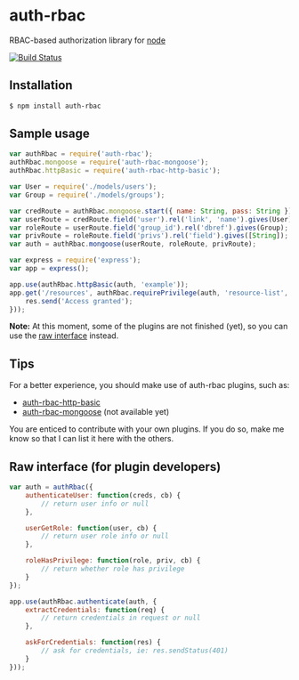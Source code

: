 # auth-rbac

RBAC-based authorization library for [node](http://nodejs.org/)

[![Build Status](https://travis-ci.org/alex94puchades/auth-rbac.svg?branch=master)](https://travis-ci.org/alex94puchades/auth-rbac)

## Installation

```bash
$ npm install auth-rbac
```

## Sample usage

```js
var authRbac = require('auth-rbac');
authRbac.mongoose = require('auth-rbac-mongoose');
authRbac.httpBasic = require('auth-rbac-http-basic');

var User = require('./models/users');
var Group = require('./models/groups');

var credRoute = authRbac.mongoose.start({ name: String, pass: String });
var userRoute = credRoute.field('user').rel('link', 'name').gives(User);
var roleRoute = userRoute.field('group_id').rel('dbref').gives(Group);
var privRoute = roleRoute.field('privs').rel('field').gives([String]);
var auth = authRbac.mongoose(userRoute, roleRoute, privRoute);

var express = require('express');
var app = express();

app.use(authRbac.httpBasic(auth, 'example'));
app.get('/resources', authRbac.requirePrivilege(auth, 'resource-list', function(req, res) {
	res.send('Access granted');
}));
```

**Note:** At this moment, some of the plugins are not finished (yet), so you can use the [raw interface](#raw-interface-for-plugin-developers) instead.

## Tips

For a better experience, you should make use of auth-rbac plugins, such as:

* [auth-rbac-http-basic](https://github.com/alex94puchades/auth-rbac-http-auth)
* [auth-rbac-mongoose](https://github.com/alex94puchades/auth-rbac-mongoose) (not available yet)

You are enticed to contribute with your own plugins. If you do so, make me know so that I can list it here with the others.

## Raw interface (for plugin developers)

```js
var auth = authRbac({
	authenticateUser: function(creds, cb) {
		// return user info or null
	},

	userGetRole: function(user, cb) {
		// return user role info or null
	},

	roleHasPrivilege: function(role, priv, cb) {
		// return whether role has privilege
	}
});
```

```js
app.use(authRbac.authenticate(auth, {
	extractCredentials: function(req) {
		// return credentials in request or null
	},

	askForCredentials: function(res) {
		// ask for credentials, ie: res.sendStatus(401)
	}
}));
```
